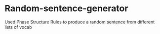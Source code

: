 # Random-sentence-generator
Used Phase Structure Rules to produce a random sentence from different lists of vocab
